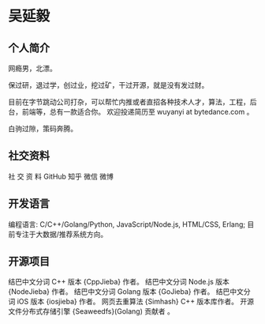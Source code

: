 # 吴延毅

## 个人简介

网瘾男，北漂。

保过研，退过学，创过业，挖过矿，干过开源，就是没有发过财。

目前在字节跳动公司打杂，可以帮忙内推或者直招各种技术人才，算法，工程，后台，前端等，总有一款适合你。 欢迎投递简历至 wuyanyi at bytedance.com 。

白驹过隙，策码奔腾。

## 社交资料

社 交 资 料
GitHub 知乎 微信 微博

## 开发语言

编程语言: C/C++/Golang/Python, JavaScript/Node.js, HTML/CSS, Erlang;
目前专注于大数据/推荐系统方向。

## 开源项目

结巴中文分词 C++ 版本 {CppJieba} 作者。
结巴中文分词 Node.js 版本 {NodeJieba} 作者。
结巴中文分词 Golang 版本 {GoJieba} 作者。
结巴中文分词 iOS 版本 {iosjieba} 作者。
网页去重算法 {Simhash} C++ 版本库作者。
开源文件分布式存储引擎 {Seaweedfs}(Golang) 贡献者 。

